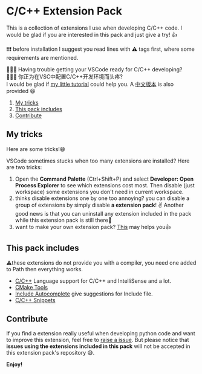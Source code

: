# C/C++ Extension Pack

This is a collection of extensions I use when developing C/C++ code. I would be
glad if you are interested in this pack and just give a try! 👍

❗️❗️❗️ before installation I suggest you read lines with ⚠️ tags first, where some requirements are mentioned.

🌟🌟🌟 Having trouble getting your VSCode ready for C/C++ developing?  
🌟🌟🌟 你正为在VSC中配置C/C++开发环境而头疼?  
I would be glad if [my little
tutorial](https://leojhonsong.github.io/2018/12/30/Configure-C-C-environment-in-VSCode/)
could help you. A [中文版本](https://leojhonsong.github.io/zh-CN/2018/12/30/%E9%85%8D%E7%BD%AEVSCode%E4%B8%AD%E8%B0%83%E8%AF%95C-C-%E7%8E%AF%E5%A2%83/)
is also provided 😆

1. [My tricks](#My-tricks)
2. [This pack includes](#This-pack-includes)
3. [Contribute](#Contribute)

## My tricks

Here are some tricks!😄

VSCode sometimes stucks when too many extensions are installed? Here are two
tricks:

1. Open the **Command Palette** (Ctrl+Shift+P) and select **Developer: Open
   Process Explorer** to see which extensions cost most. Then disable (just
   workspace) some extensions you don't need in current workspace.
2. thinks disable extensions one by one too annoying? you can disable a group
   of extensions by simply disable **a extension pack**! ✌️ Another good news is
   that you can uninstall any extension included in the pack while this extension
   pack is still there🎊
3. want to make your own extension pack? [This](https://code.visualstudio.com/blogs/2017/03/07/extension-pack-roundup)
   may helps you👍

## This pack includes

  ⚠️these extensions do not provide you with a compiler, you need one added to
  Path then everything works.

- [C/C++](https://marketplace.visualstudio.com/items?itemName=ms-vscode.cpptools)
  Language support for C/C++ and IntelliSense and a lot.
- [CMake Tools](https://github.com/vector-of-bool/vscode-cmake-tools)
- [Include Autocomplete](https://marketplace.visualstudio.com/items?itemName=ajshort.include-autocomplete)
  give suggestions for Include file.
- [C/C++ Snippets](https://marketplace.visualstudio.com/items?itemName=hars.CppSnippets)

## Contribute

If you find a extension really useful when developing python code and want to
improve this extension, feel free to [raise a issue](https://github.com/LeoJhonSong/Cpp-Extension-Pack/issues).
But please notice that **issues using the extensions included in this pack**
will not be accepted in this extension pack's repository 😅.

**Enjoy!**